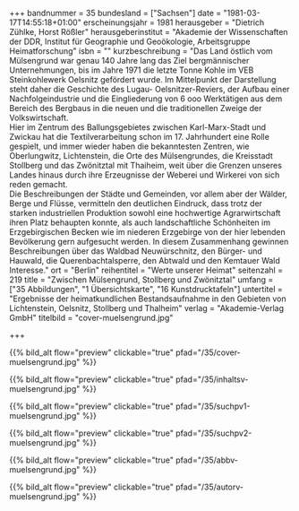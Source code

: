 +++
bandnummer = 35
bundesland = ["Sachsen"]
date = "1981-03-17T14:55:18+01:00"
erscheinungsjahr = 1981
herausgeber = "Dietrich Zühlke, Horst Rößler"
herausgeberinstitut = "Akademie der Wissenschaften der DDR, Institut für Geographie und Geoökologie, Arbeitsgruppe Heimatforschung"
isbn = ""
kurzbeschreibung = "Das Land östlich vom Mülsengrund war genau 140 Jahre lang das Ziel bergmännischer Unternehmungen, bis im Jahre 1971 die letzte Tonne Kohle im VEB Steinkohlewerk Oelsnitz gefördert wurde. Im Mittelpunkt der Darstellung steht daher die Geschichte des Lugau- Oelsnitzer-Reviers, der Aufbau einer Nachfolgeindustrie und die Eingliederung von 6 ooo Werktätigen aus dem Bereich des Bergbaus in die neuen und die traditionellen Zweige der Volkswirtschaft.  <br> Hier im Zentrum des Ballungsgebietes zwischen Karl-Marx-Stadt und Zwickau hat die Textilverarbeitung schon im 17. Jahrhundert eine Rolle gespielt, und immer wieder haben die bekanntesten Zentren, wie Oberlungwitz, Lichtenstein, die Orte des Mülsengrundes, die Kreisstadt Stollberg und das Zwönitztal mit Thaiheim, weit über die Grenzen unseres Landes hinaus durch ihre Erzeugnisse der Weberei und Wirkerei von sich reden gemacht. <br> Die Beschreibungen der Städte und Gemeinden, vor allem aber der Wälder, Berge und Flüsse, vermitteln den deutlichen Eindruck, dass trotz der starken industriellen Produktion sowohl eine hochwertige Agrarwirtschaft ihren Platz behaupten konnte, als auch landschaftliche Schönheiten im Erzgebirgischen Becken wie im niederen Erzgebirge von der hier lebenden Bevölkerung gern aufgesucht werden. In diesem Zusammenhang gewinnen Beschreibungen über das Waldbad Neuwürschnitz, den Bürger- und Hauwald, die Querenbachtalsperre, den Abtwald und den Kemtauer Wald Interesse."
ort = "Berlin"
reihentitel = "Werte unserer Heimat"
seitenzahl = 219
title = "Zwischen Mülsengrund, Stollberg und Zwönitztal"
umfang = ["35 Abbildungen", "1 Übersichtskarte", "16 Kunstdrucktafeln"]
untertitel = "Ergebnisse der heimatkundlichen Bestandsaufnahme in den Gebieten von Lichtenstein, Oelsnitz, Stollberg und Thalheim"
verlag = "Akademie-Verlag GmbH"
titelbild = "cover-muelsengrund.jpg"

+++

{{% bild_alt flow="preview" clickable="true" pfad="/35/cover-muelsengrund.jpg"   %}}

{{% bild_alt flow="preview" clickable="true" pfad="/35/inhaltsv-muelsengrund.jpg"   %}}

{{% bild_alt flow="preview" clickable="true" pfad="/35/suchpv1-muelsengrund.jpg"   %}}

{{% bild_alt flow="preview" clickable="true" pfad="/35/suchpv2-muelsengrund.jpg"   %}}

{{% bild_alt flow="preview" clickable="true" pfad="/35/abbv-muelsengrund.jpg"   %}}

{{% bild_alt flow="preview" clickable="true" pfad="/35/autorv-muelsengrund.jpg"   %}}
